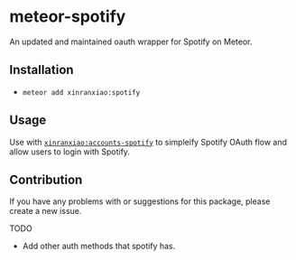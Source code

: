 # meteor-spotify
An updated and maintained oauth wrapper for Spotify on Meteor.

## Installation
* `meteor add xinranxiao:spotify`

## Usage

Use with [`xinranxiao:accounts-spotify`](https://github.com/xinranxiao/meteor-accounts-spotify) to simpleify Spotify OAuth flow and allow users to login with Spotify.

## Contribution

If you have any problems with or suggestions for this package, please create a new issue.

TODO
- Add other auth methods that spotify has.
